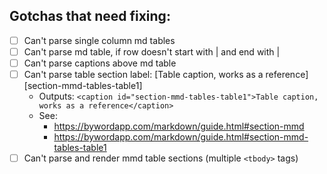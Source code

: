 ## Gotchas that need fixing:

- [ ] Can't parse single column md tables
- [ ] Can't parse md table, if row doesn't start with | and end with |
- [ ] Can't parse captions above md table
- [ ] Can't parse table section label: [Table caption, works as a reference][section-mmd-tables-table1]
    - Outputs: `<caption id="section-mmd-tables-table1">Table caption, works as a reference</caption>`
    - See:
        - https://bywordapp.com/markdown/guide.html#section-mmd
        - https://bywordapp.com/markdown/guide.html#section-mmd-tables-table1
- [ ] Can't parse and render mmd table sections (multiple `<tbody>` tags)
